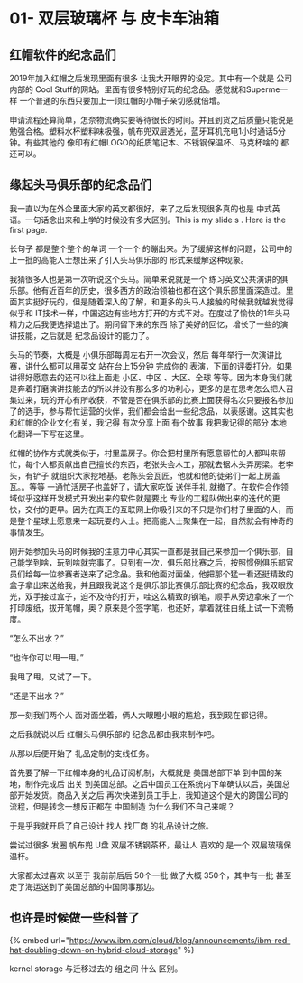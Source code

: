 # 01- 双层玻璃杯 与 皮卡车油箱

## 红帽软件的纪念品们

2019年加入红帽之后发现里面有很多 让我大开眼界的设定。其中有一个就是 公司内部的 Cool Stuff的网站。里面有很多特别好玩的纪念品。感觉就和Superme一样 一个普通的东西只要加上一顶红帽的小帽子亲切感就倍增。



申请流程还算简单，怎奈物流确实要等待很长的时间。并且到货之后质量只能说是勉强合格。塑料水杯塑料味极强，帆布兜双层透光，蓝牙耳机充电1小时通话5分钟。有些其他的 像印有红帽LOGO的纸质笔记本、不锈钢保温杯、马克杯啥的 都还可以。



## 缘起头马俱乐部的纪念品们

我一直以为在外企里面大家的英文都很好，来了之后发现很多真的也是  中式英语。一句话念出来和上学的时候没有多大区别。This           is         my   slide   s  .  Here        is   the     first  page.

长句子 都是整个整个的单词 一个一个 的蹦出来。为了缓解这样的问题，公司中的上一批的高能人士想出来了引入头马俱乐部的 形式来缓解这种现象。

我猜很多人也是第一次听说这个头马。简单来说就是一个 练习英文公共演讲的俱乐部。他有近百年的历史，很多西方的政治领袖也都在这个俱乐部里面深造过。里面其实挺好玩的，但是随着深入的了解，和更多的头马人接触的时候我就越发觉得似乎和 IT技术一样，中国这边有些地方打开的方式不对。在度过了愉快的1年头马精力之后我便选择退出了。期间留下来的东西 除了美好的回忆，增长了一些的演讲技能，之后就是 纪念品设计的能力了。

头马的节奏，大概是 小俱乐部每周左右开一次会议，然后 每年举行一次演讲比赛，讲什么都可以用英文 站在台上15分钟 完成你的 表演，下面的评委打分。如果讲得好愿意去的还可以往上面走 小区、中区 、大区、全球 等等。因为本身我们就是奔着打磨演讲技能去的所以并没有那么多的功利心，更多的是在思考怎么把人召集过来，玩的开心有所收获，不管是否在俱乐部的比赛上面获得名次只要报名参加了的选手，参与帮忙运营的伙伴，我们都会给出一些纪念品，以表感谢。这其实也和红帽的企业文化有关，我记得 有次分享上面 有个故事 我把我记得的部分 本地化翻译一下写在这里。



红帽的协作方式就类似于，村里盖房子。你会把村里所有愿意帮忙的人都叫来帮忙，每个人都贡献出自己擅长的东西，老张头会木工，那就去锯木头弄房梁。老李头，有铲子 就组织大家挖地基。老陈头会瓦匠，他就和他的徒弟们一起上房盖瓦。。等等  一通忙活房子也盖好了，请大家吃饭 送伴手礼 就撤了。在软件合作领域似乎这样开发模式开发出来的软件就是要比 专业的工程队做出来的迭代的更快，交付的更早。因为在真正的互联网上你吸引来的不只是你们村子里面的人，而是整个星球上愿意来一起玩耍的人士。把高能人士聚集在一起，自然就会有神奇的事情发生。



刚开始参加头马的时候我的注意力中心其实一直都是我自己来参加一个俱乐部，自己能学到啥，玩到啥就完事了。只到有一次，俱乐部比赛之后，按照惯例俱乐部官员们给每一位参赛者送来了纪念品。我和他面对面坐，他把那个猛一看还挺精致的盒子拿出来送给我，并且跟我说这个是俱乐部比赛俱乐部比赛的纪念品，我双眼放光，双手接过盒子，迫不及待的打开，哇这么精致的钢笔，顺手从旁边拿来了一个 打印废纸，拔开笔帽，奥？原来是个签字笔，也还好，拿着就往白纸上试一下流畅度。

“怎么不出水？”

“也许你可以甩一甩。”

我甩了甩，又试了一下。

“还是不出水？”

那一刻我们两个人 面对面坐着，俩人大眼瞪小眼的尴尬，我到现在都记得。

之后我就说以后 红帽头马俱乐部的 纪念品都由我来制作吧。

从那以后便开始了 礼品定制的支线任务。



首先要了解一下红帽本身的礼品订阅机制，大概就是 美国总部下单 到中国的某地，制作完成后 出关 到美国总部。之后中国员工在系统内下单确认以后，美国总部开始发货。商品入关之后 再次快递到员工手上，我知道这个是大的跨国公司的流程，但是转念一想反正都在 中国制造 为什么我们不自己来呢？



于是乎我就开启了自己设计 找人 找厂商 的礼品设计之旅。

尝试过很多 发圈  帆布兜  U盘 双层不锈钢茶杯，最让人 喜欢的 是一个 双层玻璃保温杯。

大家都太过喜欢 以至于 我前前后后 50个一批 做了大概 350个，其中有一批 甚至走了海运送到了美国总部的中国同事那边。



## 也许是时候做一些科普了





{% embed url="https://www.ibm.com/cloud/blog/announcements/ibm-red-hat-doubling-down-on-hybrid-cloud-storage" %}

kernel storage 与迁移过去的 组之间 什么 区别。





